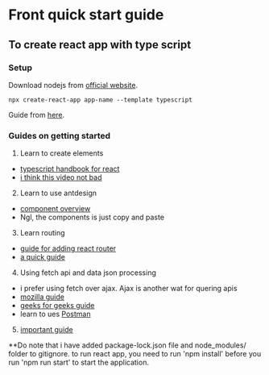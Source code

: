 # Front quick start guide
## To create react app with type script

### Setup
Download nodejs from [official website](https://nodejs.org/en).
```
npx create-react-app app-name --template typescript
```
Guide from [here](https://create-react-app.dev/docs/adding-typescript/).


### Guides on getting started
1. Learn to create elements 
- [typescript handbook for react](https://www.typescriptlang.org/docs/handbook/jsx.html)
- [i think this video not bad](https://www.youtube.com/watch?v=xTVQZ46wc28&ab_channel=DaveGray)

2. Learn to use antdesign
- [component overview](https://ant.design/components/overview/) 
- Ngl, the components is just copy and paste

3. Learn routing
- [guide for adding react router](https://create-react-app.dev/docs/adding-a-router)
- [a quick guide](https://galaxies.dev/quickwin/react-router-typescript)

4. Using fetch api and data json processing 
- i prefer using fetch over ajax. Ajax is another wat for quering apis
- [mozilla guide](https://developer.mozilla.org/en-US/docs/Web/API/Fetch_API/Using_Fetch)
- [geeks for geeks guide](https://www.geeksforgeeks.org/javascript-fetch-method/)
- learn to ues [Postman](https://www.postman.com/)

5. [important guide](https://www.youtube.com/watch?v=dQw4w9WgXcQ)

**Do note that i have added package-lock.json file and node_modules/ folder to gitignore. to run react app, you need to run 'npm install' before you run 'npm run start' to start the application.
